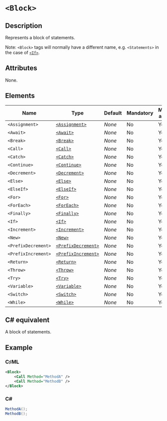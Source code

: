 # `<Block>`

## Description

Represents a block of statements.

Note: `<Block>` tags will normally have a different name, e.g. `<Statements>` in the case of [`<If>`](./if.md).

## Attributes

None.

## Elements

| Name | Type | Default | Mandatory | Multiple allowed | Description |
|---|---|---|---|---|---|
| `<Assignment>` | [`<Assignment>`](./assignment.md) | *None* | No | Yes |  |
| `<Await>` | [`<Await>`](./await.md) | *None* | No | Yes |  |
| `<Break>` | [`<Break>`](./break.md) | *None* | No | Yes |  |
| `<Call>` | [`<Call>`](./call.md) | *None* | No | Yes |  |
| `<Catch>` | [`<Catch>`](./catch.md) | *None* | No | Yes |  |
| `<Continue>` | [`<Continue>`](./continue.md) | *None* | No | Yes |  |
| `<Decrement>` | [`<Decrement>`](./decrement.md) | *None* | No | Yes |  |
| `<Else>` | [`<Else>`](./else.md) | *None* | No | Yes |  |
| `<ElseIf>` | [`<ElseIf>`](./else-if.md) | *None* | No | Yes |  |
| `<For>` | [`<For>`](./for.md) | *None* | No | Yes |  |
| `<ForEach>` | [`<ForEach>`](./for-each.md) | *None* | No | Yes |  |
| `<Finally>` | [`<Finally>`](./finally.md) | *None* | No | Yes |  |
| `<If>` | [`<If>`](./if.md) | *None* | No | Yes |  |
| `<Increment>` | [`<Increment>`](./increment.md) | *None* | No | Yes |  |
| `<New>` | [`<New>`](./new.md) | *None* | No | Yes |  |
| `<PrefixDecrement>` | [`<PrefixDecrement>`](./prefix-decrement.md) | *None* | No | Yes |  |
| `<PrefixIncrement>` | [`<PrefixIncrement>`](./prefix-increment.md) | *None* | No | Yes |  |
| `<Return>` | [`<Return>`](./return.md) | *None* | No | Yes |  |
| `<Throw>` | [`<Throw>`](./throw.md) | *None* | No | Yes |  |
| `<Try>` | [`<Try>`](./try.md) | *None* | No | Yes |  |
| `<Variable>` | [`<Variable>`](./variable.md) | *None* | No | Yes |  |
| `<Switch>` | [`<Switch>`](./switch.md) | *None* | No | Yes |  |
| `<While>` | [`<While>`](./while.md) | *None* | No | Yes |  |

## C# equivalent

A block of statements.

## Example

### C♯ML

```xml
<Block>
    <Call Method="MethodA" />
    <Call Method="MethodB" />
</Block>
```

### C#

```csharp
MethodA();
MethodB();
```
